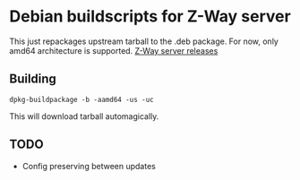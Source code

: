 Debian buildscripts for Z-Way server
====================================

This just repackages upstream tarball to the .deb package. For now, only amd64 architecture is supported.
[Z-Way server releases](http://razberry.z-wave.me/z-way-server/)

Building
--------

```
dpkg-buildpackage -b -aamd64 -us -uc
```

This will download tarball automagically.

TODO
----

* Config preserving between updates
